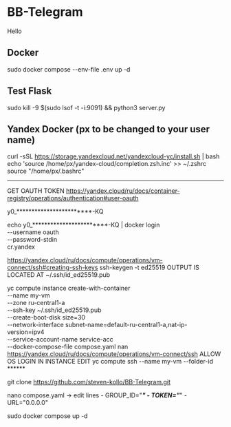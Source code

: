 # BB-Telegram
Hello 

## Docker
sudo docker compose --env-file .env up -d

## Test Flask
sudo kill -9 $(sudo lsof -t -i:9091) && python3 server.py

## Yandex Docker (px to be changed to your user name)
curl -sSL https://storage.yandexcloud.net/yandexcloud-yc/install.sh | bash
echo 'source /home/px/yandex-cloud/completion.zsh.inc' >>  ~/.zshrc
source "/home/px/.bashrc"

-------------
GET OAUTH TOKEN
https://yandex.cloud/ru/docs/container-registry/operations/authentication#user-oauth

y0_************************-KQ

echo y0_************************-KQ | docker login \
  --username oauth \
  --password-stdin \
  cr.yandex

https://yandex.cloud/ru/docs/compute/operations/vm-connect/ssh#creating-ssh-keys
ssh-keygen -t ed25519
OUTPUT IS LOCATED AT ~/.ssh/id_ed25519.pub

yc compute instance create-with-container \
  --name my-vm \
  --zone ru-central1-a \
  --ssh-key ~/.ssh/id_ed25519.pub \
  --create-boot-disk size=30 \
  --network-interface subnet-name=default-ru-central1-a,nat-ip-version=ipv4 \
  --service-account-name service-acc \
  --docker-compose-file compose.yaml
nan
https://yandex.cloud/ru/docs/compute/operations/vm-connect/ssh
ALLOW OS LOGIN IN INSTANCE EDIT
yc compute ssh --name my-vm --folder-id ******

git clone https://github.com/steven-kollo/BB-Telegram.git

nano compose.yaml -> edit lines
    - GROUP_ID="*******"
    - TOKEN="*******"
    - URL="0.0.0.0"

sudo docker compose up -d